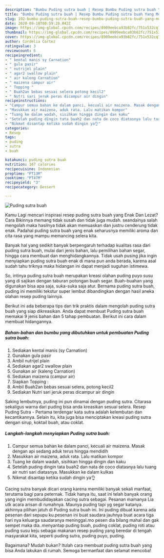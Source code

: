 ```yaml
---
description: "Bumbu Puding sutra buah | Resep Bumbu Puding sutra buah Yang Mudah Dan Praktis"
title: "Bumbu Puding sutra buah | Resep Bumbu Puding sutra buah Yang Mudah Dan Praktis"
slug: 192-bumbu-puding-sutra-buah-resep-bumbu-puding-sutra-buah-yang-mudah-dan-praktis
date: 2020-09-10T00:59:28.842Z
image: https://img-global.cpcdn.com/recipes/8909eebca93b82fc/751x532cq70/puding-sutra-buah-foto-resep-utama.jpg
thumbnail: https://img-global.cpcdn.com/recipes/8909eebca93b82fc/751x532cq70/puding-sutra-buah-foto-resep-utama.jpg
cover: https://img-global.cpcdn.com/recipes/8909eebca93b82fc/751x532cq70/puding-sutra-buah-foto-resep-utama.jpg
author: Cordelia Cortez
ratingvalue: 3
reviewcount: 6
recipeingredient:
- " kental manis sy Carnation"
- " gula pasir"
- " nutrijel plain"
- " agar2 swallow plain"
- " air kaleng Carnation"
- " maizena campur air"
- " Topping "
- " Buah2an bebas sesuai selera potong kecil2"
- " Nutri sari jeruk peras dicampur air dingin"
recipeinstructions:
- "Campur semua bahan ke dalam panci, kecuali air maizena. Masak dengan api sedang aduk terus hingga mendidih"
- "Masukkan air maizena, aduk rata. Lalu matikan kompor"
- "Tuang ke dalam wadah, sisihkan hingga dingin dan kaku"
- "Setelah puding dingin tata buah2 dan nata de coco diatasnya lalu tuang air nutri sari diatasnya. Masukkan ke dalam kulkas"
- "Nikmat disantap ketika sudah dingin ya👌"
categories:
- Resep
tags:
- puding
- sutra
- buah

katakunci: puding sutra buah 
nutrition: 167 calories
recipecuisine: Indonesian
preptime: "PT13M"
cooktime: "PT47M"
recipeyield: "3"
recipecategory: Dessert

---
```



![Puding sutra buah](https://img-global.cpcdn.com/recipes/8909eebca93b82fc/751x532cq70/puding-sutra-buah-foto-resep-utama.jpg)

Kamu Lagi mencari inspirasi resep puding sutra buah yang Enak Dan Lezat? Cara Bikinnya memang tidak susah dan tidak juga mudah. seandainya salah mengolah maka hasilnya tidak akan memuaskan dan justru cenderung tidak enak. Padahal puding sutra buah yang enak seharusnya memiliki aroma dan cita rasa yang mampu memancing selera kita.

Banyak hal yang sedikit banyak berpengaruh terhadap kualitas rasa dari puding sutra buah, mulai dari jenis bahan, lalu pemilihan bahan segar, hingga cara membuat dan menghidangkannya. Tidak usah pusing jika ingin menyiapkan puding sutra buah enak di mana pun anda berada, karena asal sudah tahu triknya maka hidangan ini dapat menjadi suguhan istimewa.

So, intinya puding sutra buah merupakan kreasi olahan puding puyo susu yang di sajikan dengan taburan potongan buah segar. Buah-buahan yang digunakan bisa apa saja, suka-suka saja atur. Bernama puding sutra buah, puding ini memiliki tekstur super lembut dibandingkan dengan hasil aneka olahan resep puding lainnya.


Berikut ini ada beberapa tips dan trik praktis dalam mengolah puding sutra buah yang siap dikreasikan. Anda dapat membuat Puding sutra buah memakai 9 jenis bahan dan 5 tahap pembuatan. Berikut ini cara dalam membuat hidangannya.

<!--inarticleads1-->

##### Bahan-bahan dan bumbu yang dibutuhkan untuk pembuatan Puding sutra buah:

1. Sediakan  kental manis (sy Carnation)
1. Gunakan  gula pasir
1. Ambil  nutrijel plain
1. Sediakan  agar2 swallow plain
1. Gunakan  air (kaleng Carnation)
1. Sediakan  maizena (campur air)
1. Siapkan  Topping :
1. Ambil  Buah2an bebas sesuai selera, potong kecil2
1. Sediakan  Nutri sari jeruk peras dicampur air dingin


Saking lembutnya, puding ini pun dinamai dengan puding sutra. Citarasa sekaligus warna dari puding bisa anda kreasikan sesuai selera. Resep Puding Sutra - Pertama terdengar kata sutra adalah kelembutan dan kecantikannya. Selain itu, kita juga bisa menciptakan kreasi puding sutra dengan sirup, koktail buah, atau coklat. 

<!--inarticleads2-->

##### Langkah-langkah menyiapkan Puding sutra buah:

1. Campur semua bahan ke dalam panci, kecuali air maizena. Masak dengan api sedang aduk terus hingga mendidih
1. Masukkan air maizena, aduk rata. Lalu matikan kompor
1. Tuang ke dalam wadah, sisihkan hingga dingin dan kaku
1. Setelah puding dingin tata buah2 dan nata de coco diatasnya lalu tuang air nutri sari diatasnya. Masukkan ke dalam kulkas
1. Nikmat disantap ketika sudah dingin ya👌


Cacing sutra banyak dicari orang karena memiliki banyak sekali manfaat, terutama bagi para peternak. Tidak hanya itu, saat ini telah banyak orang yang ingin membudidayakan cacing sutra sebagai. Pesanan mamanya Lia utk acara arisan di rumahnya. Maunya puding tapi yg segar katanya. akhirnya pilihan jatuh di Puding sutra buah ini. Ini puding dibuat karena ada pesenan dari sepupu ku.pesenan ini buat saudara jauhnya buat acara tiga hari nya keluarga saudaranya meninggal.mo pesen dia bilang mahal dan gak sempet maka dia..menyantap puding buah, puding coklat, puding roti atau puding susu keju sebagai makanan resep puding yang beredar di tengah masyarakat kita, seperti puding sutra, puding puyo, puding. 

Bagaimana? Mudah bukan? Itulah cara membuat puding sutra buah yang bisa Anda lakukan di rumah. Semoga bermanfaat dan selamat mencoba!

